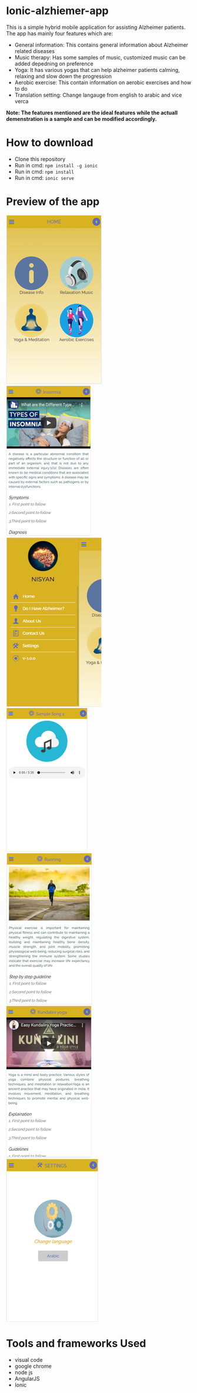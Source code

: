 # Ionic-alzhiemer-app
This is a simple hybrid mobile application for assisting Alzheimer patients. The app has mainly four features which are: <br/>
* General information: This contains general information about Alzheimer related diseases
* Music therapy: Has some samples of music, customized music can be added depedning on preference
* Yoga: It has various yogas that can help alzheimer patients calming, relaxing and slow down the progression
* Aerobic exercise: This contain information on aerobic exercises and how to do
* Translation setting: Change langauge from english to arabic and vice verca </br>

**Note: The features mentioned are the ideal features while the actuall demenstration is a sample and can be modified accordingly.**
# How to download
* Clone this repository
* Run in cmd: ``` npm install -g ionic ``` 
* Run in cmd: ``` npm install ``` 
* Run in cmd: ``` ionic serve ``` 

# Preview of the app
![Home page](imgs/home_page.png)</br>
![Information feature](imgs/info_page.png)</br>
![App side menu](imgs/side_menu.png)</br>
![Music therapy](imgs/music_therapy.png)<br/>
![Exercises](imgs/aerobic_exercise.png)</br>
![Yoga sessions](imgs/yoga_page.png)<br/>
![Comparing Test results](imgs/translation_setting.png)</br>
# Tools and frameworks Used
* visual code
* google chrome
* node js
* AngularJS
* Ionic
